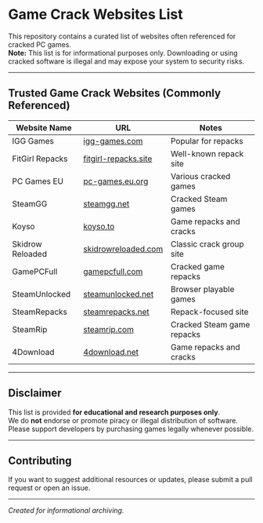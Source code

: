 # Game Crack Websites List

This repository contains a curated list of websites often referenced for cracked PC games.  
**Note:** This list is for informational purposes only. Downloading or using cracked software is illegal and may expose your system to security risks.

---

## Trusted Game Crack Websites (Commonly Referenced)

| Website Name       | URL                               | Notes                     |
|--------------------|----------------------------------|---------------------------|
| IGG Games          | [igg-games.com](https://igg-games.com/)              | Popular for repacks       |
| FitGirl Repacks    | [fitgirl-repacks.site](https://fitgirl-repacks.site/)      | Well-known repack site    |
| PC Games EU        | [pc-games.eu.org](https://pc-games.eu.org/)          | Various cracked games     |
| SteamGG            | [steamgg.net](https://steamgg.net/)                  | Cracked Steam games       |
| Koyso              | [koyso.to](https://koyso.to/)                        | Game repacks and cracks   |
| Skidrow Reloaded   | [skidrowreloaded.com](https://www.skidrowreloaded.com/)   | Classic crack group site  |
| GamePCFull         | [gamepcfull.com](https://gamepcfull.com/)            | Cracked game repacks      |
| SteamUnlocked      | [steamunlocked.net](https://steamunlocked.net/)      | Browser playable games    |
| SteamRepacks       | [steamrepacks.net](https://steamrepacks.net/)        | Repack-focused site       |
| SteamRip           | [steamrip.com](https://steamrip.com/)                | Cracked Steam game repacks|
| 4Download          | [4download.net](https://4download.net/)              | Game repacks and cracks   |

---

## Disclaimer

This list is provided **for educational and research purposes only**.  
We do **not** endorse or promote piracy or illegal distribution of software.  
Please support developers by purchasing games legally whenever possible.

---

## Contributing

If you want to suggest additional resources or updates, please submit a pull request or open an issue.

---

*Created for informational archiving.*
